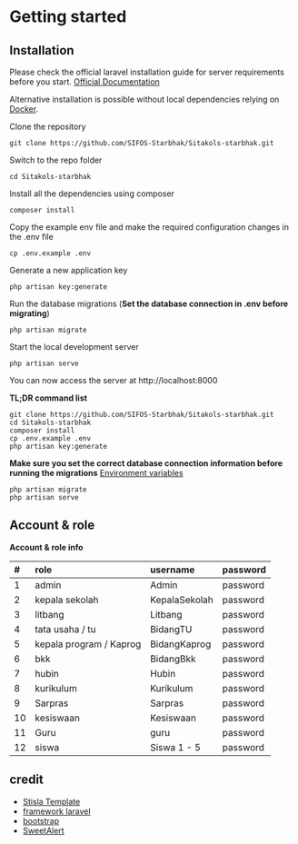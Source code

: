 
# Getting started

## Installation

Please check the official laravel installation guide for server requirements before you start. [Official Documentation](https://laravel.com/docs/5.4/installation#installation)

Alternative installation is possible without local dependencies relying on [Docker](#docker). 

Clone the repository

    git clone https://github.com/SIFOS-Starbhak/Sitakols-starbhak.git

Switch to the repo folder

    cd Sitakols-starbhak

Install all the dependencies using composer

    composer install

Copy the example env file and make the required configuration changes in the .env file

    cp .env.example .env

Generate a new application key

    php artisan key:generate

Run the database migrations (**Set the database connection in .env before migrating**)

    php artisan migrate

Start the local development server

    php artisan serve

You can now access the server at http://localhost:8000

**TL;DR command list**

    git clone https://github.com/SIFOS-Starbhak/Sitakols-starbhak.git
    cd Sitakols-starbhak
    composer install
    cp .env.example .env
    php artisan key:generate
    
**Make sure you set the correct database connection information before running the migrations** [Environment variables](#environment-variables)

    php artisan migrate
    php artisan serve
    
## Account & role
**Account & role info**

| #  |  **role**           | **username**      | **password** |
| :- |:--------------- |:------------- | :------- |
| 1  | admin           | Admin         | password |
| 2  | kepala sekolah   | KepalaSekolah | password |
| 3  | litbang         | Litbang       | password |
| 4  | tata usaha / tu | BidangTU      | password |
| 5  | kepala program / Kaprog        | BidangKaprog  | password |
| 6  | bkk             | BidangBkk     | password |
| 7  | hubin           | Hubin   | password |
| 8  | kurikulum       | Kurikulum     | password |
| 9  | Sarpras       | Sarpras     | password |
| 10  | kesiswaan       | Kesiswaan     | password |
| 11 | Guru             | guru          | password |
| 12  | siswa       | Siswa 1 - 5     | password |


## credit
- [Stisla Template](https://getstisla.com/)
- [framework laravel](https://laravel.com/)
- [bootstrap](https://getbootstrap.com/docs/4.6/getting-started/introduction/)
- [SweetAlert](https://sweetalert2.github.io/)



